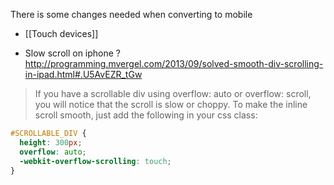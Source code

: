 There is some changes needed when converting to mobile 

* [[Touch devices]]

* Slow scroll on iphone ?   
http://programming.mvergel.com/2013/09/solved-smooth-div-scrolling-in-ipad.html#.U5AvEZR_tGw

> If you have a scrollable div using overflow: auto or overflow: scroll, you will notice that the scroll is slow or choppy. To make the inline scroll smooth, just add the following in your css class:
```` css
#SCROLLABLE_DIV {
  height: 300px;
  overflow: auto;
  -webkit-overflow-scrolling: touch;
}
````